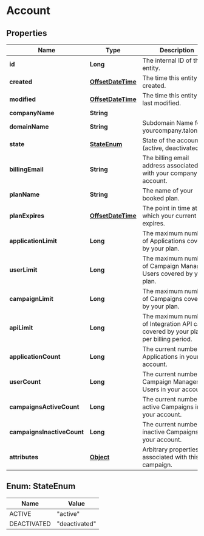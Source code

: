 

# Account

## Properties

Name | Type | Description | Notes
------------ | ------------- | ------------- | -------------
**id** | **Long** | The internal ID of this entity. | 
**created** | [**OffsetDateTime**](OffsetDateTime.md) | The time this entity was created. | 
**modified** | [**OffsetDateTime**](OffsetDateTime.md) | The time this entity was last modified. | 
**companyName** | **String** |  | 
**domainName** | **String** | Subdomain Name for yourcompany.talon.one. | 
**state** | [**StateEnum**](#StateEnum) | State of the account (active, deactivated). | 
**billingEmail** | **String** | The billing email address associated with your company account. | 
**planName** | **String** | The name of your booked plan. |  [optional]
**planExpires** | [**OffsetDateTime**](OffsetDateTime.md) | The point in time at which your current plan expires. |  [optional]
**applicationLimit** | **Long** | The maximum number of Applications covered by your plan. |  [optional]
**userLimit** | **Long** | The maximum number of Campaign Manager Users covered by your plan. |  [optional]
**campaignLimit** | **Long** | The maximum number of Campaigns covered by your plan. |  [optional]
**apiLimit** | **Long** | The maximum number of Integration API calls covered by your plan per billing period. |  [optional]
**applicationCount** | **Long** | The current number of Applications in your account. | 
**userCount** | **Long** | The current number of Campaign Manager Users in your account. | 
**campaignsActiveCount** | **Long** | The current number of active Campaigns in your account. | 
**campaignsInactiveCount** | **Long** | The current number of inactive Campaigns in your account. | 
**attributes** | [**Object**](.md) | Arbitrary properties associated with this campaign. |  [optional]



## Enum: StateEnum

Name | Value
---- | -----
ACTIVE | &quot;active&quot;
DEACTIVATED | &quot;deactivated&quot;



